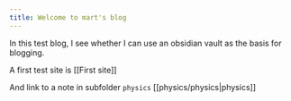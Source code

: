 ```yaml
---
title: Welcome to mart's blog
---
```


In this test blog, I see whether I can use an obsidian vault as the basis for blogging.

A first test site is [[First site]]

And link to a note in subfolder `physics` [[physics/physics|physics]] 